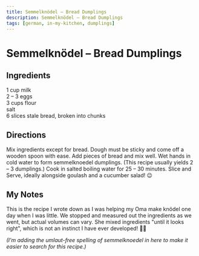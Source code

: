 ```yaml
---
title: Semmelknödel – Bread Dumplings
description: Semmelknödel – Bread Dumplings
tags: [german, in-my-kitchen, dumplings]
---
```


# Semmelknödel – Bread Dumplings

## Ingredients
1 cup milk  
2 – 3 eggs  
3 cups flour  
salt  
6 slices stale bread, broken into chunks

## Directions
Mix ingredients except for bread. Dough must be sticky and come off a wooden spoon with ease. Add pieces of bread and mix well. Wet hands in cold water to form semmelknoedel dumplings. (This recipe usually yields 2 – 3 dumplings.) Cook in salted boiling water for 25 – 30 minutes. Slice and Serve, ideally alongside goulash and a cucumber salad! 😉

## My Notes
This is the recipe I wrote down as I was helping my Oma make knödel one day when I was little. We stopped and measured out the ingredients as we went, but actual volumes can vary. She mixed ingredients "until it looks right", which is not an instinct I have ever developed! 🤷‍♀️

*(I’m adding the umlaut-free spelling of semmelknoedel in here to make it easier to search for this recipe.)*